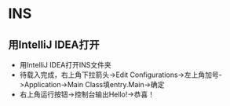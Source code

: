 # INS

## 用IntelliJ IDEA打开
* 用IntelliJ IDEA打开INS文件夹
* 待载入完成，右上角下拉箭头->Edit Configurations->左上角加号->Application->Main Class填entry.Main->确定
* 右上角运行按钮->控制台输出Hello!->恭喜！
